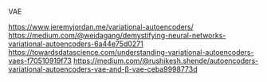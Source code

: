 VAE

https://www.jeremyjordan.me/variational-autoencoders/
https://medium.com/@weidagang/demystifying-neural-networks-variational-autoencoders-6a44e75d0271
https://towardsdatascience.com/understanding-variational-autoencoders-vaes-f70510919f73
https://medium.com/@rushikesh.shende/autoencoders-variational-autoencoders-vae-and-β-vae-ceba9998773d